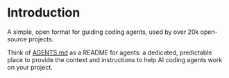 # Introduction

A simple, open format for guiding coding agents,
used by over 20k open-source projects.

Think of [AGENTS.md](https://agents.md/) as a README for agents: a dedicated, predictable place to provide the context and instructions to help AI coding agents work on your project.
